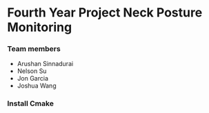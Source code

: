 # Fourth Year Project Neck Posture Monitoring
### Team members 
- Arushan Sinnadurai
- Nelson Su
- Jon Garcia
- Joshua Wang

### Install Cmake 

